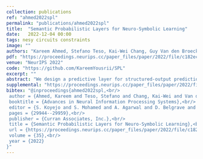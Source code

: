 ```yaml
---
collection: publications
ref: "ahmed2022spl"
permalink: "publications/ahmed2022spl"
title:  "Semantic Probabilistic Layers for Neuro-Symbolic Learning"
date:   2022-12-04 00:00
tags: nesy circuits constraints
image: ""
authors: "Kareem Ahmed, Stefano Teso, Kai-Wei Chang, Guy Van den Broeck, Antonio Vergari"
pdf: "https://proceedings.neurips.cc/paper_files/paper/2022/file/c182ec594f38926b7fcb827635b9a8f4-Paper-Conference.pdf"
venue: "NeurIPS 2022"
code: "https://github.com/KareemYousrii/SPL"
excerpt: ""
abstract: "We design a predictive layer for structured-output prediction (SOP) that can be plugged into any neural network guaranteeing its predictions are consistent with a set of predefined symbolic constraints. Our Semantic Probabilistic Layer (SPL) can model intricate correlations, and hard constraints, over a structured output space all while being amenable to end-to-end learning via maximum likelihood.SPLs combine exact probabilistic inference with logical reasoning in a clean and modular way, learning complex distributions and restricting their support to solutions of the constraint. As such, they can faithfully, and efficiently, model complex SOP tasks beyond the reach of alternative neuro-symbolic approaches. We empirically demonstrate that SPLs outperform these competitors in terms of accuracy on challenging SOP tasks such as hierarchical multi-label classification, pathfinding and preference learning, while retaining perfect constraint satisfaction."
supplemental: "https://proceedings.neurips.cc/paper_files/paper/2022/file/c182ec594f38926b7fcb827635b9a8f4-Supplemental-Conference.pdf"
bibtex: "@inproceedings{ahmed2022spl,<br/>
 author = {Ahmed, Kareem and Teso, Stefano and Chang, Kai-Wei and Van den Broeck, Guy and Vergari, Antonio},<br/>
 booktitle = {Advances in Neural Information Processing Systems},<br/>
 editor = {S. Koyejo and S. Mohamed and A. Agarwal and D. Belgrave and K. Cho and A. Oh},<br/>
 pages = {29944--29959},<br/>
 publisher = {Curran Associates, Inc.},<br/>
 title = {Semantic Probabilistic Layers for Neuro-Symbolic Learning},<br/>
 url = {https://proceedings.neurips.cc/paper_files/paper/2022/file/c182ec594f38926b7fcb827635b9a8f4-Paper-Conference.pdf},
 volume = {35},<br/>
 year = {2022}
}"
---
```

